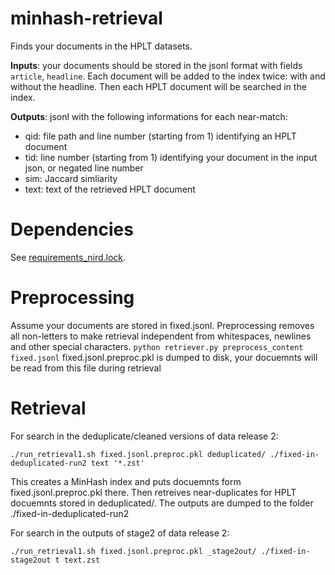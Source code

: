 # minhash-retrieval
Finds your documents in the HPLT datasets. 

**Inputs**: your documents should be stored in the jsonl format with fields ```article```, ```headline```.
Each document will be added to the index twice: with and without the headline. Then each HPLT document will be searched in the index.

**Outputs**: jsonl with the following informations for each near-match:
* qid: file path and line number (starting from 1) identifying an HPLT document
* tid: line number (starting from 1) identifying your document in the input json, or negated line number
* sim: Jaccard simliarity
* text: text of the retrieved HPLT document

# Dependencies
See [requirements_nird.lock](./requirements_nird.lock).

# Preprocessing
Assume your documents are stored in fixed.jsonl. Preprocessing removes all non-letters to make retrieval independent from whitespaces, newlines and other special characters.
```python retriever.py preprocess_content fixed.jsonl```
fixed.jsonl.preproc.pkl is dumped to disk, your docuemnts will be read from this file during retrieval

# Retrieval
For search in the deduplicate/cleaned versions of data release 2:

```./run_retrieval1.sh fixed.jsonl.preproc.pkl deduplicated/ ./fixed-in-deduplicated-run2 text '*.zst'```

This creates a MinHash index and puts docuemnts form fixed.jsonl.preproc.pkl there. Then retreives near-duplicates for HPLT docuemnts stored in deduplicated/. The outputs are dumped to the folder ./fixed-in-deduplicated-run2

For search in the outputs of stage2 of data release 2:

```./run_retrieval1.sh fixed.jsonl.preproc.pkl _stage2out/ ./fixed-in-stage2out t text.zst```

